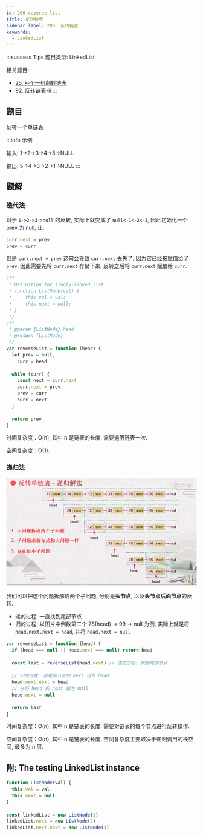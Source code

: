 ```yaml
---
id: 206-reverse-list
title: 反转链表
sidebar_label: 206. 反转链表
keywords:
  - LinkedList
---
```


:::success Tips
题目类型: LinkedList

相关题目:

- [25. k-个一组翻转链表](/leetcode/hard/25-reverse-k-group)
- [92. 反转链表-ii](/leetcode/medium/92-reverse-between)
:::

## 题目

反转一个单链表.

:::info 示例

输入: 1->2->3->4->5->NULL

输出: 5->4->3->2->1->NULL
:::

## 题解

### 迭代法

对于 `1->2->3->null` 的反转, 实际上就变成了 `null<-1<-2<-3`, 因此初始化一个 prev 为 null, 让:

```ts
curr.next = prev
prev = curr
```

但是 `curr.next = prev` 这句会导致 `curr.next` 丢失了, 因为它已经被赋值给了 `prev`, 因此需要先将 `curr.next` 存储下来, 反转之后将 `curr.next` 赋值给 `curr`.

```ts
/**
 * Definition for singly-linked list.
 * function ListNode(val) {
 *     this.val = val;
 *     this.next = null;
 * }
 */
/**
 * @param {ListNode} head
 * @return {ListNode}
 */
var reverseList = function (head) {
  let prev = null,
    curr = head

  while (curr) {
    const next = curr.next
    curr.next = prev
    prev = curr
    curr = next
  }

  return prev
}
```

时间复杂度：O(n), 其中 n 是链表的长度. 需要遍历链表一次.

空间复杂度：O(1).

### 递归法

![206-reverse-list](../../static/img/206-reverse-list.png)

我们可以把这个问题拆解成两个子问题, 分别是**头节点**, 以及**头节点后面节点**的反转.

- 递的过程: 一直找到尾部节点
- 归的过程: 以图片中倒数第二个 78(head) -> 99 -> null 为例, 实际上就是将 `head.next.next = head`, 并将 `head.next = null`

```ts
var reverseList = function (head) {
  if (head === null || head.next === null) return head

  const last = reverseList(head.next) // 递的过程: 找到尾部节点

  // 归的过程: 将尾部节点的 next 设为 head
  head.next.next = head
  // 并将 head 的 next 设为 null
  head.next = null

  return last
}
```

时间复杂度：O(n), 其中 n 是链表的长度. 需要对链表的每个节点进行反转操作.

空间复杂度：O(n), 其中 n 是链表的长度. 空间复杂度主要取决于递归调用的栈空间, 最多为 n 层.

## 附: The testing LinkedList instance

```ts
function ListNode(val) {
  this.val = val
  this.next = null
}

const linkedList = new ListNode(1)
linkedList.next = new ListNode(2)
linkedList.next.next = new ListNode(3)
```
